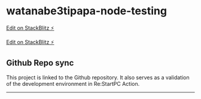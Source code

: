 # watanabe3tipapa-node-testing

[Edit on StackBlitz ⚡️](https://stackblitz.com/edit/node-sjg3zq)

[Edit on StackBlitz ⚡️](https://stackblitz.com/edit/watanabe3tipapa-node-testing)

## Github Repo sync

This project is linked to the Github repository. 
It also serves as a validation of the development environment in Re:StartPC Action.

---


